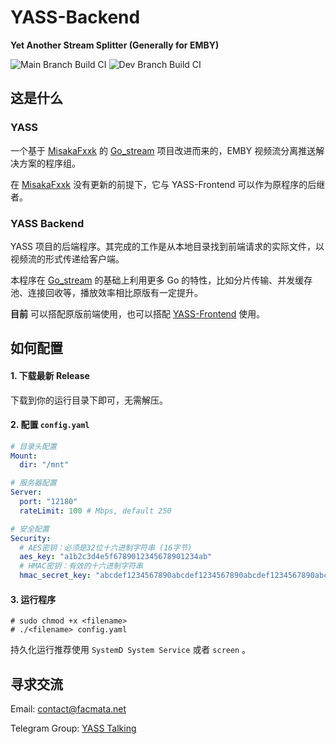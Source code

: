 # YASS-Backend
**Yet Another Stream Splitter (Generally for EMBY)**

![Main Branch Build CI](https://github.com/FacMata/YASS-Backend/actions/workflows/main.yml/badge.svg)    ![Dev Branch Build CI](https://github.com/FacMata/YASS-Backend/actions/workflows/dev.yml/badge.svg)

## 这是什么

### YASS

一个基于 [MisakaFxxk](https://github.com/MisakaFxxk) 的 [Go_stream](https://github.com/MisakaFxxk/Go_stream) 项目改进而来的，EMBY 视频流分离推送解决方案的程序组。

在 [MisakaFxxk](https://github.com/MisakaFxxk) 没有更新的前提下，它与 YASS-Frontend 可以作为原程序的后继者。

### YASS Backend

YASS 项目的后端程序。其完成的工作是从本地目录找到前端请求的实际文件，以视频流的形式传递给客户端。

本程序在 [Go_stream](https://github.com/MisakaFxxk/Go_stream) 的基础上利用更多 Go 的特性，比如分片传输、并发缓存池、连接回收等，播放效率相比原版有一定提升。

**目前** 可以搭配原版前端使用，也可以搭配 [YASS-Frontend](https://github.com/FacMata/YASS-Frontend) 使用。

## 如何配置

#### 1. 下载最新 Release

下载到你的运行目录下即可，无需解压。

#### 2. 配置 `config.yaml`

```yaml
# 目录头配置
Mount: 
  dir: "/mnt"

# 服务器配置
Server:
  port: "12180"
  rateLimit: 100 # Mbps, default 250

# 安全配置
Security:
  # AES密钥：必须是32位十六进制字符串 (16字节)
  aes_key: "a1b2c3d4e5f6789012345678901234ab"
  # HMAC密钥：有效的十六进制字符串
  hmac_secret_key: "abcdef1234567890abcdef1234567890abcdef1234567890abcdef1234567890"
```

#### 3. 运行程序

```shell
# sudo chmod +x <filename>
# ./<filename> config.yaml
```

持久化运行推荐使用 `SystemD System Service` 或者 `screen` 。

## 寻求交流

Email: [contact@facmata.net](mailto://contact@facmata.net)

Telegram Group: [YASS Talking](https://t.me/YASS_Talking)